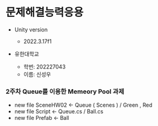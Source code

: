 # 문제해결능력응용
* Unity version
  * 2022.3.17f1

* 유한대학교
  * 학번: 202227043
  * 이름: 신성우

### 2주차 Queue를 이용한 Memeory Pool 과제 
* new file SceneHW02 <- Queue ( Scenes ) / Green , Red 
* new file Script <- Queue.cs / Ball.cs
* new file Prefab <- Ball 
